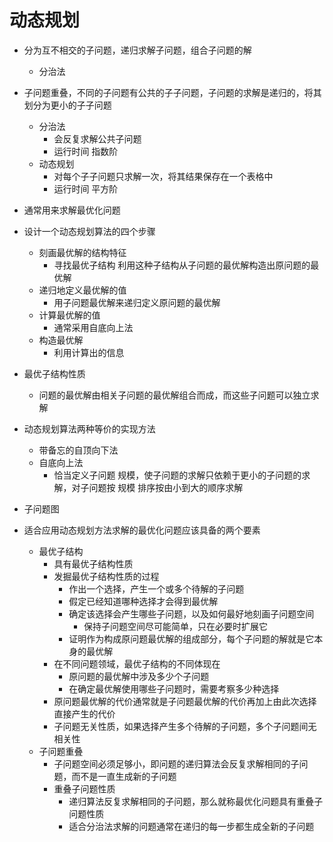 # 动态规划

- 分为互不相交的子问题，递归求解子问题，组合子问题的解
    - 分治法
- 子问题重叠，不同的子问题有公共的子子问题，子问题的求解是递归的，将其划分为更小的子子问题
    - 分治法
        - 会反复求解公共子问题 
        - 运行时间 指数阶
    - 动态规划 
        - 对每个子子问题只求解一次，将其结果保存在一个表格中
        - 运行时间 平方阶
- 通常用来求解最优化问题
- 设计一个动态规划算法的四个步骤
    - 刻画最优解的结构特征
        - 寻找最优子结构 利用这种子结构从子问题的最优解构造出原问题的最优解
    - 递归地定义最优解的值
        - 用子问题最优解来递归定义原问题的最优解
    - 计算最优解的值
        - 通常采用自底向上法
    - 构造最优解
        - 利用计算出的信息

- 最优子结构性质
    - 问题的最优解由相关子问题的最优解组合而成，而这些子问题可以独立求解
- 动态规划算法两种等价的实现方法
    - 带备忘的自顶向下法
    - 自底向上法
        - 恰当定义子问题 规模，使子问题的求解只依赖于更小的子问题的求解，对子问题按 规模 排序按由小到大的顺序求解
- 子问题图
- 适合应用动态规划方法求解的最优化问题应该具备的两个要素
    - 最优子结构
        - 具有最优子结构性质
        - 发掘最优子结构性质的过程
            - 作出一个选择，产生一个或多个待解的子问题
            - 假定已经知道哪种选择才会得到最优解
            - 确定该选择会产生哪些子问题，以及如何最好地刻画子问题空间  
                 - 保持子问题空间尽可能简单，只在必要时扩展它
            - 证明作为构成原问题最优解的组成部分，每个子问题的解就是它本身的最优解
        - 在不同问题领域，最优子结构的不同体现在
            - 原问题的最优解中涉及多少个子问题
            - 在确定最优解使用哪些子问题时，需要考察多少种选择
        - 原问题最优解的代价通常就是子问题最优解的代价再加上由此次选择直接产生的代价
        - 子问题无关性质，如果选择产生多个待解的子问题，多个子问题间无相关性
    - 子问题重叠
        - 子问题空间必须足够小，即问题的递归算法会反复求解相同的子问题，而不是一直生成新的子问题
        - 重叠子问题性质
            - 递归算法反复求解相同的子问题，那么就称最优化问题具有重叠子问题性质
            - 适合分治法求解的问题通常在递归的每一步都生成全新的子问题
    
